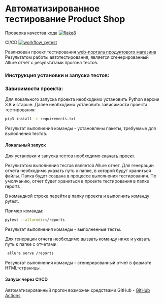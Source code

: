 
# Автоматизированное тестирование Product Shop

Проверка качества кода
[![flake8](https://github.com/gonuskus/Innopolis_final/actions/workflows/workflow_flake8.yml/badge.svg)](https://github.com/gonuskus/Innopolis_final/actions/workflows/workflow_flake8.yml)

CI/CD
[![workflow_pytest](https://github.com/gonuskus/Innopolis_final/actions/workflows/workflow_pytest.yml/badge.svg)](https://github.com/gonuskus/Innopolis_final/actions/workflows/workflow_pytest.yml)

Реализован проект тестирования [web-портала продуктового магазина](https://berpress.github.io/online-grocery-store/)
Результатом работы автотестирования, является сгенерированный Allure отчет с результатами прогона тестов.


### Инструкция установки и запуска тестов:
### Зависимости проекта:
Для локального запуска проекта необходимо установить Python версии 3.8 и старше.
Далее необходимо установить зависимости проекта тестирования:

```bash
pip3 install -r requirements.txt 
```
Результат выполнения команды - установлены пакеты, требуемые для выполнения тестов.


#### Локальный запуск
Для установки и запуска тестов необходимо [скачать проект](https://github.com/gonuskus/Innopolis_final/archive/refs/heads/main.zip).

Результатом выполнения тестов является Allure отчет.
Для генерации отчета необходимо указать путь к папке, в которой будут храниться файлы.
Папка будет создана в процессе выполнения тестирования.
По умолчанию, отчет будет храниться в проекте тестирования в папке reports

В командной строке перейти в папку проекта и выполнить команду pytest.

Пример команды:
```bash
pytest --alluredir=/reports
```
Результат выполнения команды - выполненные тесты.

Для генерации отчета необходимо вызвать команду ниже и указать путь к папке с отчетами:

```bash
 allure serve /reports
```
Результат выполнения команды - сгенерированный отчет в формате HTML-страницы.

#### Запуск через CI/CD

Автоматизированный прогон возможен средствами GitHub - [GitHub Actions](https://github.com/gonuskus/Innopolis_final/actions)
